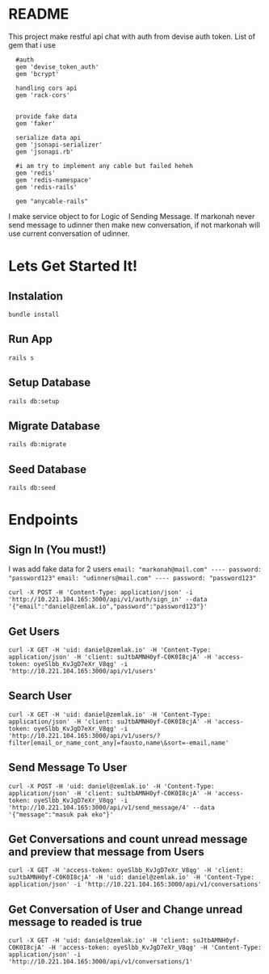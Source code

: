 # README

This project make restful api chat with auth from devise auth token.
List of gem that i use

```file
  #auth
  gem 'devise_token_auth'
  gem 'bcrypt'

  handling cors api
  gem 'rack-cors'


  provide fake data
  gem 'faker'

  serialize data api
  gem 'jsonapi-serializer'
  gem 'jsonapi.rb'

  #i am try to implement any cable but failed heheh
  gem 'redis'
  gem 'redis-namespace'
  gem 'redis-rails'

  gem "anycable-rails" 

```

I make service object to for Logic of Sending Message.
If markonah never send message to udinner then make new conversation, if not markonah will use current conversation of udinner.

# Lets Get Started It!

## Instalation
```bundle install```

## Run App
```rails s```

## Setup Database
```rails db:setup```

## Migrate Database
```rails db:migrate```

## Seed Database
```rails db:seed```

# Endpoints

## Sign In (You must!)
I was add fake data for 2 users
```email: "markonah@mail.com" ---- password: "password123"```
```email: "udinners@mail.com" ---- password: "password123"```

```curl -X POST -H 'Content-Type: application/json' -i 'http://10.221.104.165:3000/api/v1/auth/sign_in' --data '{"email":"daniel@zemlak.io","password":"password123"}'```

## Get Users
```curl -X GET -H 'uid: daniel@zemlak.io' -H 'Content-Type: application/json' -H 'client: suJtbAMNH0yf-C0K0I8cjA' -H 'access-token: oyeSlbb_KvJgD7eXr_V8qg' -i 'http://10.221.104.165:3000/api/v1/users'```

## Search User
```curl -X GET -H 'uid: daniel@zemlak.io' -H 'Content-Type: application/json' -H 'client: suJtbAMNH0yf-C0K0I8cjA' -H 'access-token: oyeSlbb_KvJgD7eXr_V8qg' -i 'http://10.221.104.165:3000/api/v1/users/?filter[email_or_name_cont_any]=fausto,name\&sort=-email,name'```

## Send Message To User
```curl -X POST -H 'uid: daniel@zemlak.io' -H 'Content-Type: application/json' -H 'client: suJtbAMNH0yf-C0K0I8cjA' -H 'access-token: oyeSlbb_KvJgD7eXr_V8qg' -i 'http://10.221.104.165:3000/api/v1/send_message/4' --data '{"message":"masuk pak eko"}'```

## Get Conversations and count unread message and preview that message from Users
```curl -X GET -H 'access-token: oyeSlbb_KvJgD7eXr_V8qg' -H 'client: suJtbAMNH0yf-C0K0I8cjA' -H 'uid: daniel@zemlak.io' -H 'Content-Type: application/json' -i 'http://10.221.104.165:3000/api/v1/conversations'```

## Get Conversation of User and Change unread message to readed is true
```curl -X GET -H 'uid: daniel@zemlak.io' -H 'client: suJtbAMNH0yf-C0K0I8cjA' -H 'access-token: oyeSlbb_KvJgD7eXr_V8qg' -H 'Content-Type: application/json' -i 'http://10.221.104.165:3000/api/v1/conversations/1'```

